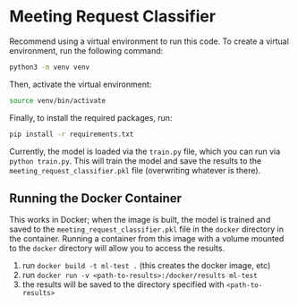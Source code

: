 # Meeting Request Classifier

Recommend using a virtual environment to run this code. To create a virtual environment, run the following command:

```bash
python3 -m venv venv
```

Then, activate the virtual environment:

```bash
source venv/bin/activate
```

Finally, to install the required packages, run:

```bash
pip install -r requirements.txt
```

Currently, the model is loaded via the `train.py` file, which you can run via `python train.py`. This will train the model and save the results to the `meeting_request_classifier.pkl` file (overwriting whatever is there).

## Running the Docker Container

This works in Docker; when the image is built, the model is trained and saved to the `meeting_request_classifier.pkl` file in the `docker` directory in the container. Running a container from this image with a volume mounted to the `docker` directory will allow you to access the results.

1. run `docker build -t ml-test .` (this creates the docker image, etc)
2. run `docker run -v <path-to-results>:/docker/results ml-test`
3. the results will be saved to the directory specified with `<path-to-results>`
